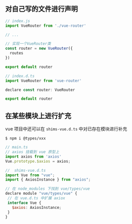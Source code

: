

## 对自己写的文件进行声明

```js
// index.js
import VueRouter from './vue-router'

// ...

// 实现一个VueRouter类
const router = new VueRouter({
  routes
})

export default router
```

```js
// index.d.ts
import VueRouter from 'vue-router'

declare const router: VueRouter

export default router
```



## 在某些模块上进行扩充

vue 项⽬中还可以在 `shims-vue.d.ts` 中对已存在模块进⾏补充

```shell
$ npm i @types/xxx
```

```js
// main.ts
// axios 挂载到 vue 原型上
import axios from 'axios'
Vue.prototype.$axios = axios;
```

```js
//  shims-vue.d.ts
import Vue from "vue";
import { AxiosInstance } from "axios";

// 在 node_modules 下找到 vue/types/vue
declare module "vue/types/vue" {
 // 在 vue.d.ts 中扩展 axiox
 interface Vue {
   $axios: AxiosInstance;
 }
}
```

